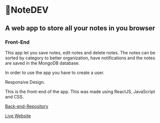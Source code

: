 # 📝NoteDEV
## A web app to store all your notes in you browser
### Front-End
This app let you save notes, edit notes and delete notes.
The notes can be sorted by category to better organization, have notifications and the notes are saved in the MongoDB database.

In order to use the app you have to create a user.

Responsive Design.

This is the front-end of the app.
This was made using ReactJS, JavaScript and CSS.

[Back-end-Repository](https://github.com/gabitodev/noteapp-backend)

[Live Website](https://noteapp-v2a6.onrender.com/)
